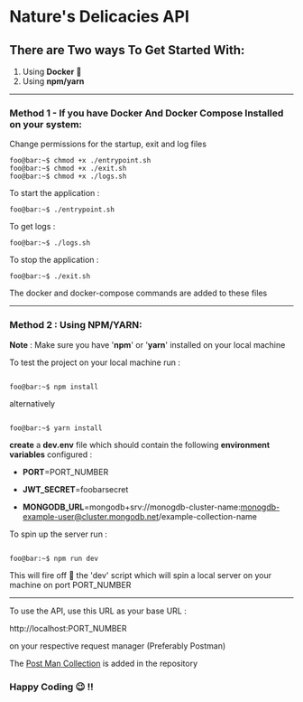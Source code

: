 # Nature's Delicacies API

## There are Two ways To Get Started With:

1.  Using **Docker** :whale:
2.  Using **npm/yarn**

<hr></hr>

### Method 1 - If you have Docker And Docker Compose Installed on your system:

Change permissions for the startup, exit and log files

```console
foo@bar:~$ chmod +x ./entrypoint.sh
foo@bar:~$ chmod +x ./exit.sh
foo@bar:~$ chmod +x ./logs.sh
```

To start the application :

```console
foo@bar:~$ ./entrypoint.sh
```

To get logs :

```console
foo@bar:~$ ./logs.sh
```

To stop the application :

```console
foo@bar:~$ ./exit.sh
```

The docker and docker-compose commands are added to these files

<hr>

### Method 2 : Using NPM/YARN:

**Note** : Make sure you have '**npm**' or '**yarn**' installed on your local machine

To test the project on your local machine run :

```console

foo@bar:~$ npm install

```

alternatively

```console

foo@bar:~$ yarn install

```

**create** a **dev.env** file which should contain the following **environment variables** configured :

- **PORT**=PORT_NUMBER

- **JWT_SECRET**=foobarsecret

- **MONGODB_URL**=mongodb+srv://monogdb-cluster-name:monogdb-example-user@cluster.mongodb.net/example-collection-name

To spin up the server run :

```console

foo@bar:~$ npm run dev

```

This will fire off :rocket: the 'dev' script which will spin a local server on your machine on port PORT_NUMBER

  <hr></hr>

To use the API, use this URL as your base URL :

http://localhost:PORT_NUMBER

on your respective request manager (Preferably Postman)

The [Post Man Collection](https://github.com/Fast-n-fresh/ff-backend-api/blob/main/fast_n_fresh_api.postman_collection.json) is added in the repository

### Happy Coding :wink: !!
